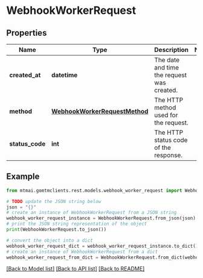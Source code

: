 # WebhookWorkerRequest


## Properties

Name | Type | Description | Notes
------------ | ------------- | ------------- | -------------
**created_at** | **datetime** | The date and time the request was created. | 
**method** | [**WebhookWorkerRequestMethod**](WebhookWorkerRequestMethod.md) | The HTTP method used for the request. | 
**status_code** | **int** | The HTTP status code of the response. | 

## Example

```python
from mtmai.gomtmclients.rest.models.webhook_worker_request import WebhookWorkerRequest

# TODO update the JSON string below
json = "{}"
# create an instance of WebhookWorkerRequest from a JSON string
webhook_worker_request_instance = WebhookWorkerRequest.from_json(json)
# print the JSON string representation of the object
print(WebhookWorkerRequest.to_json())

# convert the object into a dict
webhook_worker_request_dict = webhook_worker_request_instance.to_dict()
# create an instance of WebhookWorkerRequest from a dict
webhook_worker_request_from_dict = WebhookWorkerRequest.from_dict(webhook_worker_request_dict)
```
[[Back to Model list]](../README.md#documentation-for-models) [[Back to API list]](../README.md#documentation-for-api-endpoints) [[Back to README]](../README.md)



